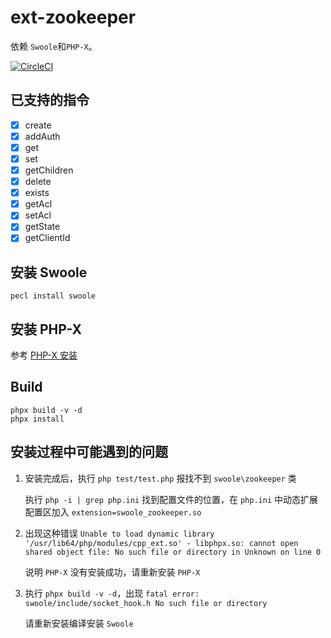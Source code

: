 # ext-zookeeper
依赖 `Swoole`和`PHP-X`。

[![CircleCI](https://circleci.com/gh/swoole/ext-zookeeper/tree/master.svg?style=svg)](https://circleci.com/gh/swoole/ext-zookeeper/tree/master)

已支持的指令
----

- [x] create
- [x] addAuth
- [x] get
- [x] set
- [x] getChildren
- [x] delete
- [x] exists
- [x] getAcl
- [x] setAcl
- [x] getState
- [x] getClientId

安装 Swoole
----

```shell
pecl install swoole
```

安装 PHP-X
----

参考 [PHP-X 安装](https://github.com/swoole/phpx)

Build
----

```shell
phpx build -v -d
phpx install
```

安装过程中可能遇到的问题
----

1. 安装完成后，执行 `php test/test.php`  报找不到 `swoole\zookeeper` 类

	执行 `php -i | grep php.ini` 找到配置文件的位置，在 `php.ini` 中动态扩展配置区加入 `extension=swoole_zookeeper.so`

2. 出现这种错误 `Unable to load dynamic library '/usr/lib64/php/modules/cpp_ext.so' - libphpx.so: cannot open shared object file: No such file or directory in Unknown on line 0`

	说明 `PHP-X` 没有安装成功，请重新安装 `PHP-X`

3. 执行 `phpx build -v -d`，出现 `fatal error: swoole/include/socket_hook.h No such file or directory`
	
	请重新安装编译安装 `Swoole`
